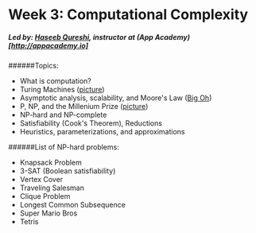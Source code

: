 # Week 3: Computational Complexity
##### Led by: [Haseeb Qureshi](https://github.com/Haseeb-Qureshi/), instructor at (App Academy)[http://appacademy.io]
######Topics:
* What is computation?
* Turing Machines ([picture](http://cdn.makeagif.com/media/7-31-2015/PVv1XT.gif))
* Asymptotic analysis, scalability, and Moore's Law ([Big Oh](http://everythingcomputerscience.com/images/Algorithm_Analysis731x524.jpg))
* P, NP, and the Millenium Prize ([picture](https://upload.wikimedia.org/wikipedia/commons/thumb/a/a0/P_np_np-complete_np-hard.svg/1000px-P_np_np-complete_np-hard.svg.png))
* NP-hard and NP-complete
* Satisfiability (Cook's Theorem), Reductions
* Heuristics, parameterizations, and approximations

######List of NP-hard problems:
* Knapsack Problem
* 3-SAT (Boolean satisfiability)
* Vertex Cover
* Traveling Salesman
* Clique Problem
* Longest Common Subsequence
* Super Mario Bros
* Tetris
